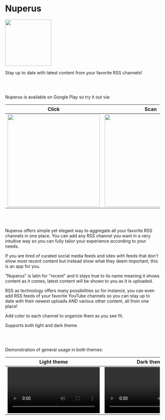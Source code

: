 # Nuperus

<img height="150" src="https://user-images.githubusercontent.com/117776720/204879585-3905c55d-6a21-4c98-b7a9-508d79ca3841.png">

Stay up to date with latest content from your favorite RSS channels!

</br></br>

Nuperus is available on Google Play so try it out via:

| Click  | Scan |
| ------------- | ------------- |
| [<img width="300" src="https://user-images.githubusercontent.com/117776720/204864428-e123ff0d-0af2-470c-99c8-58ad439ef459.png">](https://play.google.com/store/apps/details?id=com.nuperus.app)  | <img width="300" src="https://user-images.githubusercontent.com/117776720/204877273-37ac488c-39f7-4072-a175-db59b34a6e56.png">
  
</br></br>

Nuperus offers simple yet elegant way to aggregate all your favorite RSS channels in one place. You can add any RSS channel you want in a very intuitive way so you can fully tailor your experience according to your needs.

If you are tired of curated social media feeds and sites with feeds that don't show most recent content but instead show what they deem important, this is an app for you.

"Nuperus" is latin for "recent" and it stays true to its name meaning it shows content as it comes, latest content will be shown to you as it is uploaded.

RSS as technology offers many possibilities so for instance, you can even add RSS feeds of your favorite YouTube channels so you can stay up to date with their newest uploads AND various other content, all from one place!

Add color to each channel to organize them as you see fit.

Supports both light and dark theme.

</br></br>

Demonstration of general usage in both themes:

| Light theme  | Dark theme |
| ------------- | ------------- |
| <video src="https://user-images.githubusercontent.com/117776720/205764253-eeb70963-fcfe-4441-bb2c-6df2dedd6a59.mp4">  | <video src="https://user-images.githubusercontent.com/117776720/205764314-5ffd0c34-7de0-4047-92e1-813e0633a112.mp4">
  
</br></br>
